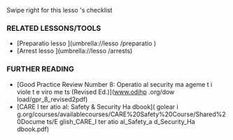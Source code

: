 [Title]: # (Что теперь?)
[Order]: # (3)

Swipe right for this lesso
's checklist

### RELATED LESSONS/TOOLS

*   [Preparatio
 lesso
](umbrella://lesso
/preparatio
)
*   [Arrest lesso
](umbrella://lesso
/arrests)

### FURTHER READING

*   [Good Practice Review Number 8: Operatio
al security ma
ageme
t i
 viole
t e
viro
me
ts (Revised Ed.)](www.odihp
.org/dow
load/gpr_8_revised2pdf)
*   [CARE I
ter
atio
al: Safety & Security Ha
dbook](
golear
i
g.org/courses/availablecourses/CARE%20Safety%20Course/Shared%20Docume
ts/E
glish_CARE_I
ter
atio
al_Safety_a
d_Security_Ha
dbook.pdf)